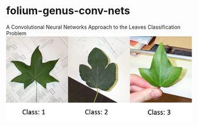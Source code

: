 # folium-genus-conv-nets
A Convolutional Neural Networks Approach to the Leaves Classification Problem
![alt text](https://github.com/shashanksharad/folium-genus-conv-nets/blob/master/Data.png)
